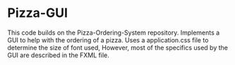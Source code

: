 # Pizza-GUI

This code builds on the Pizza-Ordering-System repository. Implements a GUI to help with
the ordering of a  pizza. Uses a application.css file to determine the size of font used,
However, most of the specifics used by the GUI are described in the FXML file.
